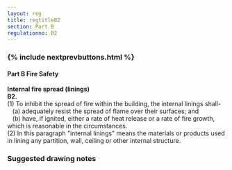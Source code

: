 ```yaml
---
layout: reg
title: regtitleB2
section: Part B
regulationno: B2
---
```


<div class="panel panel-primary">
  <div class="panel-heading">
    <h3 class="panel-title">
      {% include nextprevbuttons.html %}
        <h4>Part B Fire Safety</h4>
    </h3>
  </div>
  <div class="panel-body">
    <p>
        <strong>Internal fire spread (linings)</strong><br>
        <strong>B2.</strong><br>
            (1) To inhibit the spread of fire within the building, the internal linings shall-<br>
            &nbsp;&nbsp;&nbsp;(a) adequately resist the spread of flame over their surfaces; and<br>
            &nbsp;&nbsp;&nbsp;(b) have, if ignited, either a rate of heat release or a rate of fire growth, which is reasonable in the circumstances.<br>
            (2) In this paragraph "internal linings" means the materials or products used in lining any partition, wall, ceiling or other internal structure.
    </p>
  </div>
</div>



### Suggested drawing notes